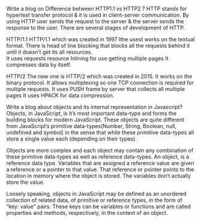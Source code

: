 Write a blog on Difference between HTTP1.1 vs HTTP2 ?
HTTP stands for hypertext transfer protocol & it is used in client-server communication. By using HTTP user sends the request to the server &
the server sends the response to the user. There are several stages of development of HTTP.

HTTP/1.1
HTTP/1.1 which was created in 1997
Ithe usest works on the textual format.
There is head of line blocking that blocks all the requests behind it until it doesn’t get its all resources.	
It uses requests resource Inlining for use getting multiple pages
It compresses data by itself.

HTTP/2
The new one is HTTP/2 which was created in 2015.
It works on the binary protocol.
It allows multiplexing so one TCP connection is required for multiple requests.
It uses PUSH frame by server that collects all multiple pages 
It uses HPACK for data compression.




Write a blog about objects and its internal representation in Javascript?
Objects, in JavaScript, is it’s most important data-type and forms the building blocks for modern JavaScript. These objects are quite different from JavaScript’s primitive data-types(Number, String, Boolean, null, undefined and symbol) in the sense that while these primitive data-types all store a single value each (depending on their types).

Objects are more complex and each object may contain any combination of these primitive data-types as well as reference data-types.
An object, is a reference data type. Variables that are assigned a reference value are given a reference or a pointer to that value. That reference or pointer points to the location in memory where the object is stored. The variables don’t actually store the value.

Loosely speaking, objects in JavaScript may be defined as an unordered collection of related data, of primitive or reference types, in the form of “key: value” pairs. These keys can be variables or functions and are called properties and methods, respectively, in the context of an object.
